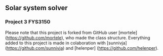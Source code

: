 ## Solar system solver
### Project 3 FYS3150
Please note that this project is forked from GitHub user [mortele] (https://github.com/mortele), who made the class structure. Everything added to this project is made in colaboration with [sunnivja] (https://github.com/sunnivja) and [helenper] (https://github.com/helenper).

